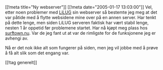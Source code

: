 [[!meta  title="Ny webserver"]]
[[!meta  date="2005-01-17 13:03:00"]]
Vel, etter noen problemer med <a href="http://www.lilug.no">LiLUG</a> sin webserver så bestemte jeg meg at det var påtide med å flytte websidene mine over på en annen server. Har tenkt på dette lenge, men siden LiLUG serveren faktisk har vært stabil lenge, nesten 1 år oppetid før problemene startet. Har nå kjøpt meg plass hos <a href="http://www.surftown.nu">surftown.nu</a>. Var de jeg fant ut at var de rimligste for de funksjonene jeg er avhengi av.

Nå er det nok ikke alt som fungerer på siden, men jeg vil jobbe med å prøve å få alt slik som det engang var.

[[!tag  generelt]]